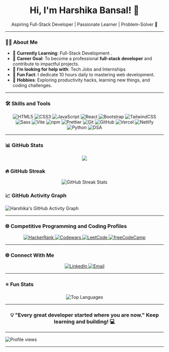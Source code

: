 <h1 align="center">Hi, I'm Harshika Bansal! 👋</h1>

<p align="center">
Aspiring Full-Stack Developer | Passionate Learner | Problem-Solver 🚀
</p>

---

### 👩‍💻 About Me

  - 🌱 **Currently Learning**: Full-Stack Development .
  - 💼 **Career Goal**: To become a professional **full-stack developer** and contribute to impactful projects.
  - 🤝 **I’m looking for help with**: Tech Jobs and Internships
  - 🌟 **Fun Fact**: I dedicate 10 hours daily to mastering web development.
  - 🧠 **Hobbies**: Exploring productivity hacks, learning new things, and coding challenges.

---

### 🛠️ Skills and Tools

<div align="center">
  <p>
    <!-- Core Web Technologies -->
    <img src="https://img.shields.io/badge/HTML5-%23E34F26.svg?style=for-the-badge&logo=html5&logoColor=white" alt="HTML5" />
    <img src="https://img.shields.io/badge/CSS3-%231572B6.svg?style=for-the-badge&logo=css3&logoColor=white" alt="CSS3" />
    <img src="https://img.shields.io/badge/JavaScript-%23F7DF1E.svg?style=for-the-badge&logo=javascript&logoColor=black" alt="JavaScript" />
    <!-- Frameworks & Libraries -->
    <img src="https://img.shields.io/badge/React-%2361DAFB.svg?style=for-the-badge&logo=react&logoColor=black" alt="React" />
    <img src="https://img.shields.io/badge/Bootstrap-%237A6E4F.svg?style=for-the-badge&logo=bootstrap&logoColor=white" alt="Bootstrap" />
    <img src="https://img.shields.io/badge/TailwindCSS-%2338B2AC.svg?style=for-the-badge&logo=tailwind-css&logoColor=white" alt="TailwindCSS" />
    <img src="https://img.shields.io/badge/Sass-%23CC6699.svg?style=for-the-badge&logo=sass&logoColor=white" alt="Sass" />
    <!-- Build Tools & Package Managers -->
    <img src="https://img.shields.io/badge/Vite-%23646CFF.svg?style=for-the-badge&logo=vite&logoColor=white" alt="Vite" />
    <img src="https://img.shields.io/badge/npm-%23CB3837.svg?style=for-the-badge&logo=npm&logoColor=white" alt="npm" />
    <img src="https://img.shields.io/badge/Prettier-%23F7B93E.svg?style=for-the-badge&logo=prettier&logoColor=black" alt="Prettier" />
    <!-- Version Control & Deployment -->
    <img src="https://img.shields.io/badge/Git-%23F05033.svg?style=for-the-badge&logo=git&logoColor=white" alt="Git" />
    <img src="https://img.shields.io/badge/GitHub-%23181717.svg?style=for-the-badge&logo=github&logoColor=white" alt="GitHub" />
    <img src="https://img.shields.io/badge/Vercel-%23000000.svg?style=for-the-badge&logo=vercel&logoColor=white" alt="Vercel" />
    <img src="https://img.shields.io/badge/Netlify-%2300C7B7.svg?style=for-the-badge&logo=netlify&logoColor=white" alt="Netlify" />
    <!-- Python and DSA -->
    <img src="https://img.shields.io/badge/Python-%2314354C.svg?style=for-the-badge&logo=python&logoColor=white" alt="Python" />
    <img src="https://img.shields.io/badge/DSA-%230A7F2C.svg?style=for-the-badge&logo=python&logoColor=white" alt="DSA" />
  </p>
</div>

---

### 📊 GitHub Stats

<p align="center">
  <img src="https://github-readme-stats.vercel.app/api?username=harshikab2112&show_icons=true&theme=radical" />
</p>

### 🔥 GitHub Streak

<p align="center">
  <img src="https://github-readme-streak-stats.herokuapp.com?user=harshikab2112&theme=radical" alt="GitHub Streak Stats" />
</p>

### 📈 GitHub Activity Graph

![Harshika's GitHub Activity Graph](https://github-readme-activity-graph.vercel.app/graph?username=harshikab2112&theme=radical)  

---

### 🌐 Competitive Programming and Coding Profiles

<div align="center">
  <a href="https://www.hackerrank.com/harshikab2112" target="_blank">
    <img src="https://img.shields.io/badge/HackerRank-%2315B8A6.svg?style=for-the-badge&logo=hackerrank&logoColor=white" alt="HackerRank" />
  </a>
  <a href="https://www.codewars.com/users/harshikab2112" target="_blank">
    <img src="https://img.shields.io/badge/Codewars-%23B1361E.svg?style=for-the-badge&logo=codewars&logoColor=white" alt="Codewars" />
  </a>
  <a href="https://leetcode.com/harshikab2112" target="_blank">
    <img src="https://img.shields.io/badge/LeetCode-%23FFA116.svg?style=for-the-badge&logo=leetcode&logoColor=white" alt="LeetCode" />
  </a>
  <a href="https://www.freecodecamp.org/harshikab2112" target="_blank">
    <img src="https://img.shields.io/badge/freeCodeCamp-%23005A8B.svg?style=for-the-badge&logo=freeCodeCamp&logoColor=white" alt="freeCodeCamp" />
  </a>
</div>

---

### 🌐 Connect With Me

<p align="center">
  <a href="https://www.linkedin.com/in/harshika-bansal-2a855b154/" target="_blank">
    <img src="https://img.shields.io/badge/LinkedIn-%230077B5.svg?style=for-the-badge&logo=linkedin&logoColor=white" alt="LinkedIn" />
  </a>
  <a href="mailto:hinabansal321@gmail.com" target="_blank">
    <img src="https://img.shields.io/badge/Email-D14836?style=for-the-badge&logo=gmail&logoColor=white" alt="Email" />
  </a>
</p>

---

### ⭐ Fun Stats

<p align="center">
  <img src="https://github-readme-stats.vercel.app/api/top-langs/?username=harshikab2112&layout=compact&theme=radical" alt="Top Languages" />
</p>

---

<h3 align="center">💡 "Every great developer started where you are now." Keep learning and building! 💻</h3>

---

![Profile views](https://komarev.com/ghpvc/?username=harshikab2112)

---
